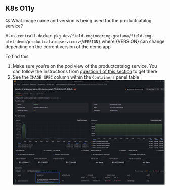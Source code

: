 ## K8s O11y
Q: What image name and version is being used for the productcatalog service?

A: `us-central1-docker.pkg.dev/field-engineering-grafana/field-eng-otel-demo/productcatalogservice:v{VERSION}` where {VERSION} can change depending on the current version of the demo app

To find this:
1. Make sure you're on the pod view of the productcatalog service. You can follow the instructions from [question 1 of this section](./3.1-k8s-olly.md) to get there
1. See the `IMAGE SPEC` column within the `Containers` panel table
![ErroredEndpoint](/images/breakout_1/3.2-k8s-olly.png)

